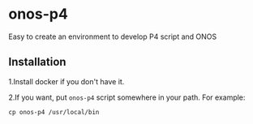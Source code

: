 # onos-p4
Easy to create an environment to develop P4 script and ONOS


## Installation

1.Install docker if you don't have it.

2.If you want, put `onos-p4` script somewhere in your path. For example:
```
cp onos-p4 /usr/local/bin
```
